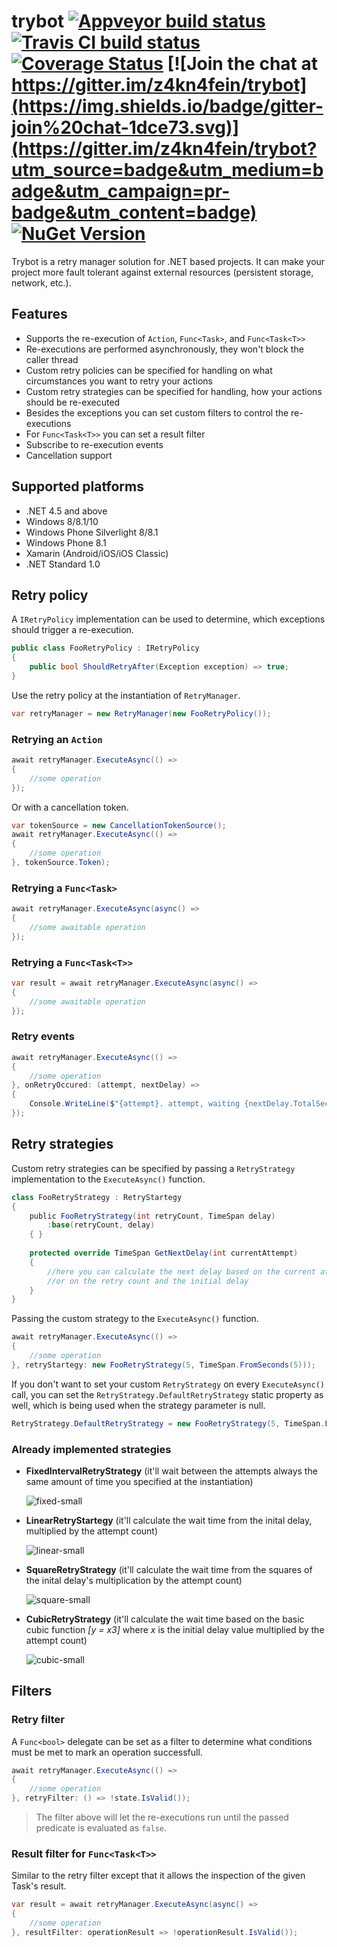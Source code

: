 # trybot [![Appveyor build status](https://img.shields.io/appveyor/ci/pcsajtai/trybot/master.svg?label=appveyor)](https://ci.appveyor.com/project/pcsajtai/trybot/branch/master) [![Travis CI build status](https://img.shields.io/travis/z4kn4fein/trybot/master.svg?label=travis-ci)](https://travis-ci.org/z4kn4fein/trybot) [![Coverage Status](https://coveralls.io/repos/github/z4kn4fein/trybot/badge.svg?branch=master)](https://coveralls.io/github/z4kn4fein/trybot?branch=master) [![Join the chat at https://gitter.im/z4kn4fein/trybot](https://img.shields.io/badge/gitter-join%20chat-1dce73.svg)](https://gitter.im/z4kn4fein/trybot?utm_source=badge&utm_medium=badge&utm_campaign=pr-badge&utm_content=badge) [![NuGet Version](https://buildstats.info/nuget/Trybot)](https://www.nuget.org/packages/Trybot/)
Trybot is a retry manager solution for .NET based projects. It can make your project more fault tolerant against external resources (persistent storage, network, etc.). 

## Features

 - Supports the re-execution of `Action`, `Func<Task>`, and `Func<Task<T>>`
 - Re-executions are performed asynchronously, they won't block the caller thread
 - Custom retry policies can be specified for handling on what circumstances you want to retry your actions
 - Custom retry strategies can be specified for handling, how your actions should be re-executed
 - Besides the exceptions you can set custom filters to control the re-executions
 - For `Func<Task<T>>` you can set a result filter
 - Subscribe to re-execution events
 - Cancellation support

## Supported platforms

 - .NET 4.5 and above
 - Windows 8/8.1/10
 - Windows Phone Silverlight 8/8.1
 - Windows Phone 8.1
 - Xamarin (Android/iOS/iOS Classic)
 - .NET Standard 1.0

## Retry policy
A `IRetryPolicy` implementation can be used to determine, which exceptions should trigger a re-execution.
```c#
public class FooRetryPolicy : IRetryPolicy
{
    public bool ShouldRetryAfter(Exception exception) => true;
}
```
Use the retry policy at the instantiation of `RetryManager`.
```c#
var retryManager = new RetryManager(new FooRetryPolicy());
```
### Retrying an `Action`
```c#
await retryManager.ExecuteAsync(() =>
{
    //some operation    
});
```
Or with a cancellation token.
```c#
var tokenSource = new CancellationTokenSource();
await retryManager.ExecuteAsync(() =>
{
    //some operation    
}, tokenSource.Token);
```
### Retrying a `Func<Task>`
```c#
await retryManager.ExecuteAsync(async() =>
{
    //some awaitable operation    
});
```
### Retrying a `Func<Task<T>>`
```c#
var result = await retryManager.ExecuteAsync(async() =>
{
    //some awaitable operation    
});
```
### Retry events
```c#
await retryManager.ExecuteAsync(() =>
{
    //some operation    
}, onRetryOccured: (attempt, nextDelay) =>
{
    Console.WriteLine($"{attempt}. attempt, waiting {nextDelay.TotalSeconds} seconds before the next retry!");
});
```
## Retry strategies
Custom retry strategies can be specified by passing a `RetryStrategy` implementation to the `ExecuteAsync()` function.
```c#
class FooRetryStrategy : RetryStartegy
{
    public FooRetryStrategy(int retryCount, TimeSpan delay)
        :base(retryCount, delay)
    { }
    
    protected override TimeSpan GetNextDelay(int currentAttempt)
    {
        //here you can calculate the next delay based on the current attempt 
        //or on the retry count and the initial delay
    }
}
```
Passing the custom strategy to the `ExecuteAsync()` function.
```c#
await retryManager.ExecuteAsync(() =>
{
    //some operation    
}, retryStartegy: new FooRetryStrategy(5, TimeSpan.FromSeconds(5)));
```
If you don't want to set your custom `RetryStrategy` on every `ExecuteAsync()` call, you can set the `RetryStrategy.DefaultRetryStrategy` static property as well, which is being used when the strategy parameter is null.
```c#
RetryStrategy.DefaultRetryStrategy = new FooRetryStrategy(5, TimeSpan.FromSeconds(5));
```
### Already implemented strategies

 - **FixedIntervalRetryStrategy** (it'll wait between the attempts always the same amount of time you specified at the instantiation)

	![fixed-small](https://cloud.githubusercontent.com/assets/13772020/11634019/93a4e4a0-9d0e-11e5-995d-4514e9d8a941.png)

 - **LinearRetryStartegy** (it'll calculate the wait time from the inital delay, multiplied by the attempt count)

	![linear-small](https://cloud.githubusercontent.com/assets/13772020/11633993/776a9f64-9d0e-11e5-9f4f-2ddd8177014d.png)

 - **SquareRetryStrategy** (it'll calculate the wait time from the squares of the inital delay's multiplication by the attempt count)

	![square-small](https://cloud.githubusercontent.com/assets/13772020/11633971/5da06ee2-9d0e-11e5-9510-d032e58b3818.png)

 - **CubicRetryStrategy** (it'll calculate the wait time based on the basic cubic function *[y = x3]* where *x* is the initial delay value multiplied by the attempt count)

	![cubic-small](https://cloud.githubusercontent.com/assets/13772020/11633946/403bbc62-9d0e-11e5-8bf9-2e17ed23cb8a.png)

## Filters
### Retry filter
A `Func<bool>` delegate can be set as a filter to determine what conditions must be met to mark an operation successfull.
```c#
await retryManager.ExecuteAsync(() =>
{
    //some operation    
}, retryFilter: () => !state.IsValid());
```
> The filter above will let the re-executions run until the passed predicate is evaluated as `false`.

### Result filter for `Func<Task<T>>`
Similar to the retry filter except that it allows the inspection of the given Task's result.
```c#
var result = await retryManager.ExecuteAsync(async() =>
{
    //some operation    
}, resultFilter: operationResult => !operationResult.IsValid());
```
